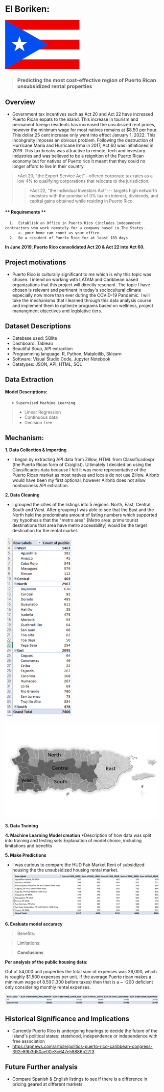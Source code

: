 # El Boriken:



![my image](https://github.com/SLCunningham21/CapstoneProject/blob/main/Images/bandera.jpg)


>### Predicting the most cost-effective region of Puerto Rican unsubsidized rental properties
## Overview
* Government tax incentives such as Act 20 and Act 22 have increased Puerto Rican expats to the island. This increase in tourism and permanent foreign residents has increased the unsubsized rent prices, however the minimum wage for most natives remains at $8.50 per hour. This dollar 25 cent increase only went into effect January 1, 2022. This incongruity imposes an obvious problem. Following the destruction of Hurricane Maria and Hurricane Irma in 2017, Act 60 was initiationed in 2019. This tax breaks was attractive to remote, tech and investory industries and was believed to be a reignition of the Puerto Rican economy but for natives of Puerto rico it meant that they could no longer afford to live in their country. 

>*Act 20, "the Export Service Act"--offered corporate tax rates as a low 4% to qualifying corporations that relocate to the jurisdiction. 
>>*Act 22, "the Individual Investors Act"--- targets high networth investors with the promise of 0% tax on interest, dividends, and capital gains obtained while residing in Puerto Rico.
#### ** Requirements **
      1.  Establish an Office in Puerto Rico (includes independent contractors who work remotely for a company based in The States.
          a. your home can count as your office
      2.  Be a resident of Puerto Rico for at least 183 days

**In June 2019, Puerto Rico consolidated Act 20 & Act 22 into Act 60.**

## Project motivations
  * Puerto Rico is culturally significant to me which is why this topic was chosen. I intend on working with LATAM and Caribbean based organizations that this project will directly resonant. The topic I have chosen is relevant and pertinent in today's sociocultural climate especially now more than ever during the COVID-19 Pandemic. I will take the mechanisms that I learned through this data analysis course and implement them to optimize programs based on wellness, project manangment objectives and legislative tiers.
  
## Dataset Descriptions
  * Database used: SQlite
  * Dashboard: Tableau
  * Beautiful Soup, API extraction
  * Programming language: R, Python, Matplotlib, Sklearn
  * Software: Visual Studio Code, Jupyter Notebook
  * Datatypes: JSON, API, HTML, SQL
  
## Data Extraction
  
#### Model Descriptions:
       > Supervised Machine Learning

> * Linear Regression
> * Continuous data
> * Decision Tree

## Mechanism:
**1. Data Collection & Importing**
* I began by extracting API data from Zillow, HTML from Classificadospr (the Puerto Rican form of Craiglist). Ultimately I decided on using the Classificados data because I felt it was more representative of the Puerto Rican market as most natives and locals do not use Zillow. Airbnb would have been my first optional, however Airbnb does not allow nonbusiness API extraction. 

**2. Data Cleaning**
* I grouped the cities of the listings into 5 regions: North, East, Central, South and West. After grouping I was able to see that the East and the North held the predominate amount of listing numbers which supported my hypothesis that the "metro area" [Metro area: prime tourist destinations that area have metro accessbility] would be the target destination for the rental market.

![image](https://github.com/SLCunningham21/CapstoneProject/blob/main/Images/regionlisting.png)

![image](https://github.com/SLCunningham21/CapstoneProject/blob/main/Images/grey_regions.png)

**3. Data Training**


**4. Machine Learning Model creation**
*Description of how data was split into training and testing sets
Explanation of model choice, including limitations and benefits



**5. Make Predictions**

* I was curious to compare the HUD Fair Market Rent of subsidized housing the the unsubsidized housing rental market.
![image](https://github.com/SLCunningham21/CapstoneProject/blob/main/Images/Fair%20Market%20Rent.png)


**6. Evaluate model accuracy**

>Benefits:


> Limitations:

>**Conclusions**


**Per analysis of the public housing data:**

Out of 54,000 unit properties the total sum of expenses was 36,000, which is roughly $1,500 expenses per unit.
If the average Puerto rican makes a minimum wage of $8.50 ($1,300 before taxes) then that is a ~ -200 deficient only considering monthly rental expenses.

![image](https://github.com/SLCunningham21/CapstoneProject/blob/main/Images/PublicHousingAuthorities.png)
  
## Historical Significance and Implications
* Currently Puerto Rico is undergoing hearings to decide the future of the island's political states: statehood, independence or independence with free association
* https://apnews.com/article/politics-puerto-rico-caribbean-congress-392e89b3d50ae00e3c647e58886b27f3
      
## Future Further analysis
*	Compare Spanish & English listings to see if there is a difference in pricing geared at different markets
